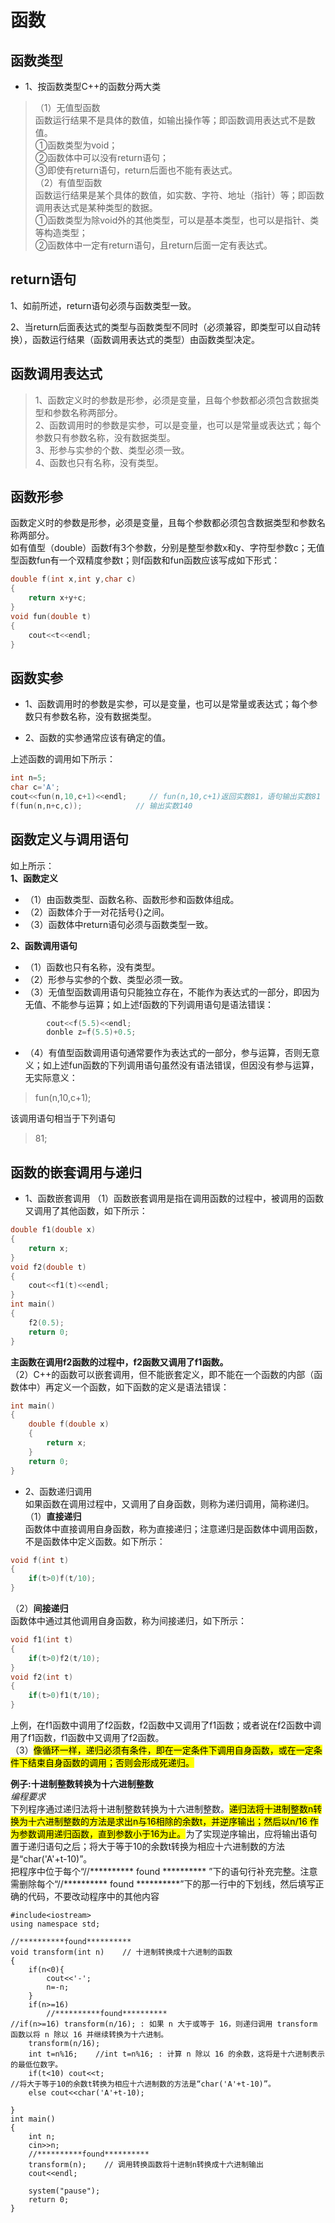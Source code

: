 # 函数

## 函数类型
- 1、按函数类型C++的函数分两大类
>（1）无值型函数  
函数运行结果不是具体的数值，如输出操作等；即函数调用表达式不是数值。  
①函数类型为void；  
②函数体中可以没有return语句；  
③即使有return语句，return后面也不能有表达式。  
（2）有值型函数  
函数运行结果是某个具体的数值，如实数、字符、地址（指针）等；即函数调用表达式是某种类型的数据。  
①函数类型为除void外的其他类型，可以是基本类型，也可以是指针、类等构造类型；  
②函数体中一定有return语句，且return后面一定有表达式。  

## return语句  
1、如前所述，return语句必须与函数类型一致。  

2、当return后面表达式的类型与函数类型不同时（必须兼容，即类型可以自动转换），函数运行结果（函数调用表达式的类型）由函数类型决定。  

## 函数调用表达式  
>1、函数定义时的参数是形参，必须是变量，且每个参数都必须包含数据类型和参数名称两部分。  
2、函数调用时的参数是实参，可以是变量，也可以是常量或表达式；每个参数只有参数名称，没有数据类型。  
3、形参与实参的个数、类型必须一致。  
4、函数也只有名称，没有类型。  


## 函数形参  
函数定义时的参数是形参，必须是变量，且每个参数都必须包含数据类型和参数名称两部分。  
如有值型（double）函数f有3个参数，分别是整型参数x和y、字符型参数c；无值型函数fun有一个双精度参数t；则f函数和fun函数应该写成如下形式：  
```cpp
double f(int x,int y,char c)
{
    return x+y+c;
}
void fun(double t)
{
    cout<<t<<endl;
}
```
## 函数实参  
- 1、函数调用时的参数是实参，可以是变量，也可以是常量或表达式；每个参数只有参数名称，没有数据类型。  

- 2、函数的实参通常应该有确定的值。  

上述函数的调用如下所示：
```cpp
int n=5;
char c='A';
cout<<fun(n,10,c+1)<<endl;     // fun(n,10,c+1)返回实数81，语句输出实数81
f(fun(n,n+c,c));            // 输出实数140
```
## 函数定义与调用语句
如上所示：  
**1、函数定义**  
- （1）由函数类型、函数名称、函数形参和函数体组成。  
- （2）函数体介于一对花括号{}之间。  
- （3）函数体中return语句必须与函数类型一致。  

**2、函数调用语句**  
- （1）函数也只有名称，没有类型。  
- （2）形参与实参的个数、类型必须一致。  
- （3）无值型函数调用语句只能独立存在，不能作为表达式的一部分，即因为无值、不能参与运算；如上述f函数的下列调用语句是语法错误：  
```cpp   
        cout<<f(5.5)<<endl;
        donble z=f(5.5)+0.5;
```
- （4）有值型函数调用语句通常要作为表达式的一部分，参与运算，否则无意义；如上述fun函数的下列调用语句虽然没有语法错误，但因没有参与运算，无实际意义：  
>fun(n,10,c+1);   

该调用语句相当于下列语句  
>81;

## 函数的嵌套调用与递归  
- 1、函数嵌套调用
（1）函数嵌套调用是指在调用函数的过程中，被调用的函数又调用了其他函数，如下所示：
```cpp
double f1(double x)
{
    return x;
}
void f2(double t)
{
    cout<<f1(t)<<endl;
}
int main()
{
    f2(0.5);
    return 0;
}
```
**主函数在调用f2函数的过程中，f2函数又调用了f1函数。**  
（2）C++的函数可以嵌套调用，但不能嵌套定义，即不能在一个函数的内部（函数体中）再定义一个函数，如下函数的定义是语法错误：  
```cpp
int main()
{
    double f(double x)
    {
        return x;
    }
    return 0;
}
```
- 2、函数递归调用  
如果函数在调用过程中，又调用了自身函数，则称为递归调用，简称递归。  
（1）**直接递归**  
函数体中直接调用自身函数，称为直接递归；注意递归是函数体中调用函数，不是函数体中定义函数。如下所示：  
```cpp
void f(int t)
{
    if(t>0)f(t/10);     
}
```
（2）**间接递归**  
函数体中通过其他调用自身函数，称为间接递归，如下所示：  
```cpp
void f1(int t)
{
    if(t>0)f2(t/10);
}
void f2(int t)
{
    if(t>0)f1(t/10);
}
```
上例，在f1函数中调用了f2函数，f2函数中又调用了f1函数；或者说在f2函数中调用了f1函数，f1函数中又调用了f2函数。  
（3）<mark>像循环一样，递归必须有条件，即在一定条件下调用自身函数，或在一定条件下结束自身函数的调用；否则会形成死递归。</mark>  

**例子:十进制整数转换为十六进制整数**  
*编程要求*  
下列程序通过递归法将十进制整数转换为十六进制整数。<mark>递归法将十进制整数n转换为十六进制整数的方法是求出n与16相除的余数t，并逆序输出；然后以n/16 作为参数调用递归函数，直到参数小于16为止。</mark>为了实现逆序输出，应将输出语句置于递归语句之后；将大于等于10的余数t转换为相应十六进制数的方法是“char('A'+t-10)”。  
把程序中位于每个“//********** found ********** ”下的语句行补充完整。注意需删除每个“//********** found **********”下的那一行中的下划线，然后填写正确的代码，不要改动程序中的其他内容  

```cpp{.line-numbers}
#include<iostream>
using namespace std;

//**********found**********
void transform(int n)    // 十进制转换成十六进制的函数
{
	if(n<0){
		cout<<'-';
		n=-n;
	}
	if(n>=16)
		//**********found**********
//if(n>=16) transform(n/16); : 如果 n 大于或等于 16，则递归调用 transform 函数以将 n 除以 16 并继续转换为十六进制。
	transform(n/16);        
	int t=n%16;    //int t=n%16; : 计算 n 除以 16 的余数，这将是十六进制表示的最低位数字。
	if(t<10) cout<<t;
//将大于等于10的余数t转换为相应十六进制数的方法是“char('A'+t-10)”。
	else cout<<char('A'+t-10);
	
}
int main()
{
	int n;
	cin>>n;
	//**********found**********
	transform(n);    // 调用转换函数将十进制n转换成十六进制输出
	cout<<endl;
	
	system("pause");
	return 0;
}
```
